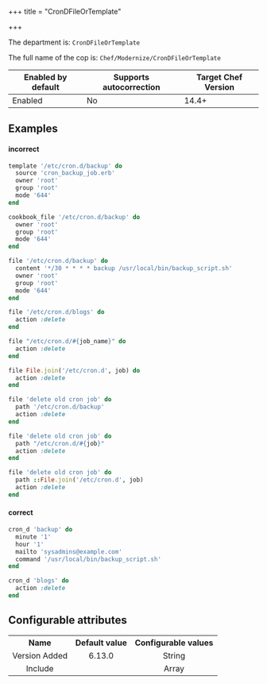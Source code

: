 +++
title = "CronDFileOrTemplate"

+++

<!-- This content is automatically generated. See https://github.com/chef/chef-web-docs/blob/main/generated/README.md -->

The department is: `CronDFileOrTemplate`

The full name of the cop is: `Chef/Modernize/CronDFileOrTemplate`

| Enabled by default | Supports autocorrection | Target Chef Version |
| --- | --- | --- |
| Enabled | No | 14.4+ |

## Examples


#### incorrect

```ruby
template '/etc/cron.d/backup' do
  source 'cron_backup_job.erb'
  owner 'root'
  group 'root'
  mode '644'
end

cookbook_file '/etc/cron.d/backup' do
  owner 'root'
  group 'root'
  mode '644'
end

file '/etc/cron.d/backup' do
  content '*/30 * * * * backup /usr/local/bin/backup_script.sh'
  owner 'root'
  group 'root'
  mode '644'
end

file '/etc/cron.d/blogs' do
  action :delete
end

file "/etc/cron.d/#{job_name}" do
  action :delete
end

file File.join('/etc/cron.d', job) do
  action :delete
end

file 'delete old cron job' do
  path '/etc/cron.d/backup'
  action :delete
end

file 'delete old cron job' do
  path "/etc/cron.d/#{job}"
  action :delete
end

file 'delete old cron job' do
  path ::File.join('/etc/cron.d', job)
  action :delete
end
```

#### correct

```ruby
cron_d 'backup' do
  minute '1'
  hour '1'
  mailto 'sysadmins@example.com'
  command '/usr/local/bin/backup_script.sh'
end

cron_d 'blogs' do
  action :delete
end
```

## Configurable attributes

<table>
<tbody><tr>
<th>Name</th>
<th>Default value</th>
<th>Configurable values</th>
</tr>
<tr>
<td style="text-align:center">Version Added</td>
<td style="text-align:center">6.13.0</td>
<td style="text-align:center">String</td>
</tr>
<tr><td style="text-align:center">Include</td>
<td style="text-align:center"><ul>
</ul>
</td>
<td style="text-align:center">Array</td>
</tr></tbody></table>
